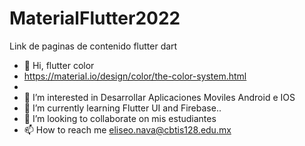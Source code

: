 # MaterialFlutter2022
Link de paginas de contenido flutter dart
- 👋 Hi, flutter color
- https://material.io/design/color/the-color-system.html
- 
- 👀 I’m interested in Desarrollar Aplicaciones Moviles Android e IOS
- 🌱 I’m currently learning Flutter UI and Firebase..
- 💞️ I’m looking to collaborate on mis estudiantes
- 📫 How to reach me eliseo.nava@cbtis128.edu.mx
